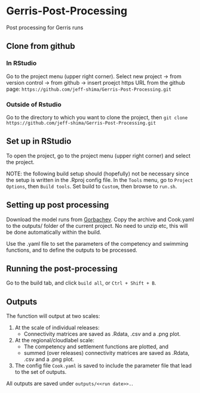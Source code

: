 # Gerris-Post-Processing
Post processing for Gerris runs

## Clone from github
### In RStudio
Go to the project menu (upper right corner). Select new project -> from version control -> from github -> insert proejct https URL from the github page: ```https://github.com/jeff-shima/Gerris-Post-Processing.git```

### Outside of Rstudio
Go to the directory to which you want to clone the project, then ```git clone https://github.com/jeff-shima/Gerris-Post-Processing.git```

## Set up in RStudio
To open the project, go to the project menu (upper right corner) and select the project.

NOTE: the following build setup should (hopefully) not be necessary since the setup is written in the .Rproj config file.
In the ```Tools``` menu, go to ```Project Options```, then ```Build tools```. Set build to ```Custom```, then browse to ```run.sh```.

## Setting up post processing

Download the model runs from [Gorbachev](https://gorbachev.io/#/report/Gerris-in-the-cloud). Copy the archive and Cook.yaml to the outputs/ folder of the current project. No need to unzip etc, this will be done automatically within the build.

Use the .yaml file to set the parameters of the competency and swimming functions, and to define the outputs to be processed.

## Running the post-processing

Go to the build tab, and click ```build all```, or ```Ctrl + Shift + B```.

## Outputs

The function will output at two scales: 

1. At the scale of individual releases: 
    * Connectivity matrices are saved as .Rdata, .csv and a .png plot.
2. At the regional/cloudlabel scale: 
    * The competency and settlement functions are plotted, and 
    * summed (over releases) connectivity matrices are saved as .Rdata, .csv and a .png plot.
3. The config file ```Cook.yaml``` is saved to include the parameter file that lead to the set of outputs.

All outputs are saved under ```outputs/<<run date>>.```.
